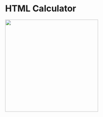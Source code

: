 # HTML Calculator

<img src="https://media.giphy.com/media/lZUZURJyoMwgGmJ7Lk/giphy.gif" width="300">